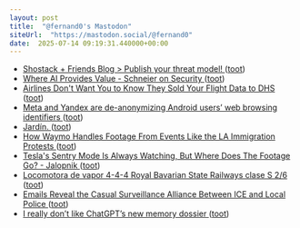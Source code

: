 ```yaml
---
layout: post
title:  "@fernand0's Mastodon"
siteUrl:  "https://mastodon.social/@fernand0"
date:  2025-07-14 09:19:31.440000+00:00
---
```

*  [Shostack + Friends Blog > Publish your threat model! ](https://shostack.org/blog/publish-your-threat-model) ([toot](https://mastodon.social/@fernand0/114850841980912968))
*  [Where AI Provides Value - Schneier on Security ](https://www.schneier.com/blog/archives/2025/06/where-ai-provides-value.htm) ([toot](https://mastodon.social/@fernand0/114850612344969859))
*  [Airlines Don't Want You to Know They Sold Your Flight Data to DHS ](https://www.404media.co/airlines-dont-want-you-to-know-they-sold-your-flight-data-to-dhs) ([toot](https://mastodon.social/@fernand0/114848914118412225))
*  [Meta and Yandex are de-anonymizing Android users’ web browsing identifiers ](https://arstechnica.com/security/2025/06/meta-and-yandex-are-de-anonymizing-android-users-web-browsing-identifiers) ([toot](https://mastodon.social/@fernand0/114847152860017988))
*  [Jardín. ](https://avecesunafoto.wordpress.com/2025/07/13/jardin) ([toot](https://mastodon.social/@fernand0/114847076003531918))
*  [How Waymo Handles Footage From Events Like the LA Immigration Protests ](https://www.wired.com/story/waymo-data-privacy-protests-los-angeles) ([toot](https://mastodon.social/@fernand0/114846911228122094))
*  [Tesla's Sentry Mode Is Always Watching, But Where Does The Footage Go? - Jalopnik ](https://www.jalopnik.com/1884887/tesla-sentry-mode-explained) ([toot](https://mastodon.social/@fernand0/114846709924823625))
*  [Locomotora de vapor 4-4-4 Royal Bavarian State Railways clase S 2/6 ](https://www.flickr.com/photos/fernand0/54636829930) ([toot](https://mastodon.social/@fernand0/114846647955835705))
*  [Emails Reveal the Casual Surveillance Alliance Between ICE and Local Police ](https://www.404media.co/emails-reveal-the-casual-surveillance-alliance-between-ice-and-local-police) ([toot](https://mastodon.social/@fernand0/114846296446979347))
*  [I really don’t like ChatGPT’s new memory dossier ](https://simonwillison.net/2025/May/21/chatgpt-new-memory) ([toot](https://mastodon.social/@fernand0/114845711299656361))
